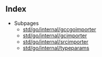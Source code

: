 # 

## Index

* Subpages
  * [std/go/internal/gccgoimporter](internal/gccgoimporter.md)
  * [std/go/internal/gcimporter](internal/gcimporter.md)
  * [std/go/internal/srcimporter](internal/srcimporter.md)
  * [std/go/internal/typeparams](internal/typeparams.md)


